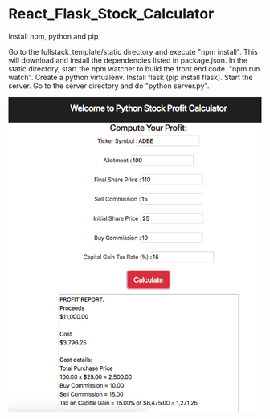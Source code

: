 # React_Flask_Stock_Calculator

Install npm, python and pip

Go to the fullstack_template/static directory and execute "npm install". This will download and install the dependencies listed in package.json.
In the static directory, start the npm watcher to build the front end code. "npm run watch".
Create a python virtualenv.
Install flask (pip install flask).
Start the server. Go to the server directory and do "python server.py".

![alt text](https://github.com/forrestyishichen/React_Flask_Stock_Calculator/blob/master/app.png)